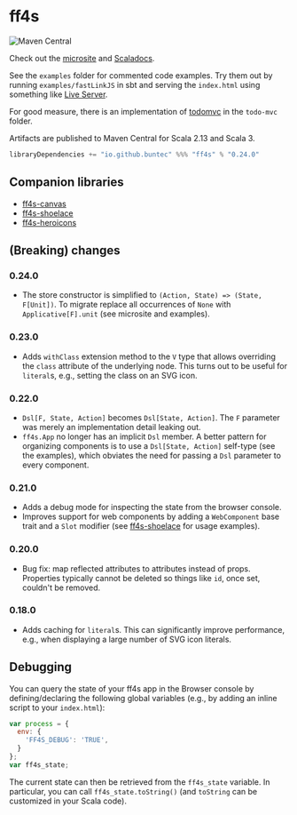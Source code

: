 # ff4s

![Maven Central](https://img.shields.io/maven-central/v/io.github.buntec/ff4s_sjs1_2.13)

Check out the [microsite](https://buntec.github.io/ff4s/) and [Scaladocs](https://www.javadoc.io/doc/io.github.buntec/ff4s_sjs1_3/latest/index.html).

See the `examples` folder for commented code examples.
Try them out by running `examples/fastLinkJS` in sbt and serving
the `index.html` using something like [Live Server](https://www.npmjs.com/package/live-server).

For good measure, there is an implementation of [todomvc](https://github.com/tastejs/todomvc)
in the `todo-mvc` folder.

Artifacts are published to Maven Central for Scala 2.13 and Scala 3.

```scala
libraryDependencies += "io.github.buntec" %%% "ff4s" % "0.24.0"
```

## Companion libraries

- [ff4s-canvas](https://github.com/buntec/ff4s-canvas)
- [ff4s-shoelace](https://github.com/buntec/ff4s-shoelace)
- [ff4s-heroicons](https://github.com/buntec/ff4s-heroicons)


## (Breaking) changes

### 0.24.0
- The store constructor is simplified to `(Action, State) => (State, F[Unit])`.
  To migrate replace all occurrences of `None` with `Applicative[F].unit` (see microsite and examples).

### 0.23.0
- Adds `withClass` extension method to the `V` type that allows overriding the `class` attribute of the underlying node.
  This turns out to be useful for `literal`s, e.g., setting the class on an SVG icon.

### 0.22.0
- `Dsl[F, State, Action]` becomes `Dsl[State, Action]`. The `F` parameter was merely an implementation detail leaking out.
- `ff4s.App` no longer has an implicit `Dsl` member. A better pattern for organizing components is to use a `Dsl[State, Action]` self-type (see the examples),
  which obviates the need for passing a `Dsl` parameter to every component.

### 0.21.0
- Adds a debug mode for inspecting the state from the browser console.
- Improves support for web components by adding a `WebComponent` base trait and a `Slot` modifier (see [ff4s-shoelace](https://github.com/buntec/ff4s-shoelace) for usage examples).

### 0.20.0
- Bug fix: map reflected attributes to attributes instead of props. Properties typically cannot be deleted so things like `id`, once set, couldn't be removed.

### 0.18.0
- Adds caching for `literal`s. This can significantly improve performance, e.g., when displaying a large number of SVG icon literals.


## Debugging

You can query the state of your ff4s app in the Browser console by defining/declaring the
following global variables (e.g., by adding an inline script to your `index.html`):

```javascript
var process = {
  env: {
    'FF4S_DEBUG': 'TRUE',
  }
};
var ff4s_state;
```

The current state can then be retrieved from the `ff4s_state` variable. In particular,
you can call `ff4s_state.toString()` (and `toString` can be customized in your Scala code).
